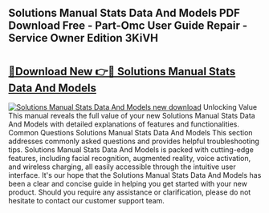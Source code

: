 ## Solutions Manual Stats Data And Models PDF Download Free - Part-Omc User Guide Repair - Service Owner Edition 3KiVH

# <h2><a href="http://bc54888.oget.top/?id=Solutions+Manual+Stats+Data+And+Models">🔗Download New 👉🔴 Solutions Manual Stats Data And Models</a></h2>

[![Solutions Manual Stats Data And Models new download](https://i.imgur.com/5g1atiW.png)](http://bc54888.oget.top/?id=Solutions+Manual+Stats+Data+And+Models)
Unlocking Value This manual reveals the full value of your new Solutions Manual Stats Data And Models with detailed explanations of features and functionalities. Common Questions Solutions Manual Stats Data And Models This section addresses commonly asked questions and provides helpful troubleshooting tips. Solutions Manual Stats Data And Models is packed with cutting-edge features, including facial recognition, augmented reality, voice activation, and wireless charging, all easily accessible through the intuitive user interface. It's our hope that the Solutions Manual Stats Data And Models has been a clear and concise guide in helping you get started with your new product. Should you require any assistance or clarification, please do not hesitate to contact our customer support team.
